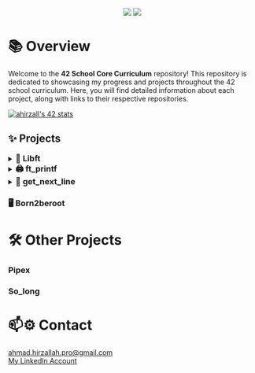 <p align="center">
   <img src="https://img.shields.io/badge/42%20School%20Core%20Curriculum-Progress-green?style=for-the-badge"/>
   <img src="https://img.shields.io/github/last-commit/AhmadHirzallah/42-school-Core-Curriculum?style=for-the-badge&color=blue"/>
</p>


# 📚 Overview

Welcome to the **42 School Core Curriculum** repository! This repository is dedicated to showcasing my progress and projects throughout the 42 school curriculum. Here, you will find detailed information about each project, along with links to their respective repositories.

[![ahirzall's 42 stats](https://badge.mediaplus.ma/darkblue/ahirzall?1337Badge=off&UM6P=off)](https://github.com/oakoudad/badge42)


## ✨ Projects

<details>
  <summary><h3 style="display: inline;">📌 Libft</h3></summary>

  <p align="center">
     <img src="https://img.shields.io/badge/Libft-125%2F100-brightgreen?style=flat-square" alt="Libft Score"/>
     <img src="https://img.shields.io/badge/language-C-blue.svg?style=flat-square" alt="Language C"/>
  </p>

  <p>Libft is a foundational project in the 42 school curriculum. The aim is to recreate essential C standard library functions along with additional utilities. This experience enhances understanding of C programming and prepares students for more complex projects.</p>

  <div align="right" style="margin-top: 20px; border-top: 1px solid #eaecef; padding-top: 10px;">
    <strong>🔗 Visit:</strong> 
    <a href="https://github.com/AhmadHirzallah/Libft" style="text-decoration: none; font-weight: bold;">📂 Libft Project repository</a> 
    for detailed information about the project, source files, and compilation instructions.
  </div>
</details>

<details>
  <summary><h3 style="display: inline;">🖨️ ft_printf</h3></summary>

  <p align="center">
     <img src="https://img.shields.io/badge/ft_printf-122%2F100-brightgreen?style=flat-square" alt="ft_printf Score"/>
     <img src="https://img.shields.io/badge/language-C-blue.svg?style=flat-square" alt="Language C"/>
  </p>

  <p>ft_printf is a key project in the 42 school curriculum where I implemented a custom version of the standard `printf()` function in C. This project sharpened my skills in formatted output, variadic functions, and handling multiple argument types, paving the way for more advanced C programming challenges.</p>

  <div align="right" style="margin-top: 20px; border-top: 1px solid #eaecef; padding-top: 10px;">
    <strong>🔗 Visit:</strong> 
    <a href="https://github.com/AhmadHirzallah/ft_printf" style="text-decoration: none; font-weight: bold;">📂 ft_printf Project repository</a> 
    for detailed information about the project, source files, and compilation instructions.
  </div> 
</details>

<details>
  <summary><h3 style="display: inline;">📄 get_next_line</h3></summary>

  <p align="center">
     <img src="https://img.shields.io/badge/get_next_line-125%2F100-brightgreen?style=flat-square" alt="get_next_line Score"/>
     <img src="https://img.shields.io/badge/language-C-blue.svg?style=flat-square" alt="Language C"/>
  </p>

  <p>get_next_line is a fundamental project in the 42 school curriculum where I implemented a function to read lines from a file descriptor in C. This project deepened my skills in file handling, dynamic memory management, and handling static variables, setting a strong foundation for more complex systems programming tasks.</p>

  <div align="right" style="margin-top: 20px; border-top: 1px solid #eaecef; padding-top: 10px;">
    <strong>🔗 Visit:</strong> 
    <a href="https://github.com/AhmadHirzallah/get_next_line" style="text-decoration: none; font-weight: bold;">📂 get_next_line Project repository</a> 
    for detailed information about the project, source files, and compilation instructions.
  </div> 
</details>

<h3>🖥️ Born2beroot </h3>



# 🛠️ Other Projects
<h3>Pipex</h3>
<h3>So_long</h3>

# 📫⚙️ Contact
ahmad.hirzallah.pro@gmail.com <br>
[My LinkedIn Account](https://www.linkedin.com/in/ahmad-hirzallah-7721412a5/)
